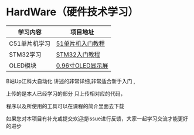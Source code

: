 # HardWare（硬件技术学习）
| 学习内容      | 项目地址                                                     |
| ------------- | ------------------------------------------------------------ |
| C51单片机学习 | [51单片机入门教程](https://www.bilibili.com/video/BV1Mb411e7re/) |
| STM32学习     | [STM32入门教程](https://www.bilibili.com/video/BV1th411z7sn/) |
| OLED模块      | [0.96寸OLED显示屏](https://www.bilibili.com/video/BV1EN41177Pc?p=1) |

B站Up江科大自动化 讲述的非常详细,非常适合新手入门 ,

上传的是本人已经学习的部分 只上传相对应的代码，

程序以及所使用的工具可以在课程的简介里面去下载



如果您对本项目有补充或提交欢迎提issue进行反馈，大家一起学习交流才能更好的进步
